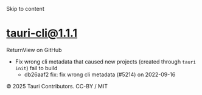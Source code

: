 Skip to content
# tauri-cli@1.1.1
ReturnView on GitHub
  * Fix wrong cli metadata that caused new projects (created through `tauri init`) fail to build 
    * db26aaf2 fix: fix wrong cli metadata (#5214) on 2022-09-16


© 2025 Tauri Contributors. CC-BY / MIT
